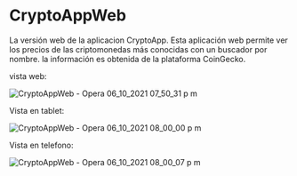 # CryptoAppWeb

La versión web de la aplicacion CryptoApp. Esta aplicación web permite ver los precios de las criptomonedas más conocidas con un buscador por nombre. la información es obtenida de la plataforma CoinGecko.

vista web:

![CryptoAppWeb - Opera 06_10_2021 07_50_31 p  m](https://user-images.githubusercontent.com/55226492/136294999-1b83f2c2-d885-46f4-a66c-866299614bb6.png)


Vista en tablet:

![CryptoAppWeb - Opera 06_10_2021 08_00_00 p  m](https://user-images.githubusercontent.com/55226492/136295225-928aa5f6-dba6-4fc7-bc37-000812787ed8.png)


Vista en telefono:

![CryptoAppWeb - Opera 06_10_2021 08_00_07 p  m](https://user-images.githubusercontent.com/55226492/136295247-68659cd3-34a4-40c5-8da8-27f38bb15746.png)


